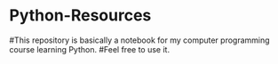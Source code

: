 # Python-Resources

#This repository is basically a notebook for my computer programming course learning Python.
#Feel free to use it.
